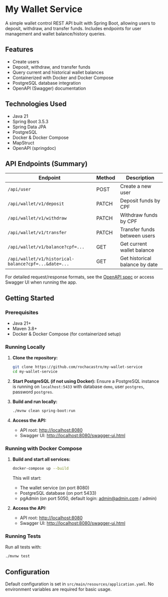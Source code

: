 # My Wallet Service

A simple wallet control REST API built with Spring Boot, allowing users to deposit, withdraw, and transfer funds.
Includes endpoints for user management and wallet balance/history queries.

## Features

- Create users
- Deposit, withdraw, and transfer funds
- Query current and historical wallet balances
- Containerized with Docker and Docker Compose
- PostgreSQL database integration
- OpenAPI (Swagger) documentation

## Technologies Used

- Java 21
- Spring Boot 3.5.3
- Spring Data JPA
- PostgreSQL
- Docker & Docker Compose
- MapStruct
- OpenAPI (springdoc)

## API Endpoints (Summary)

| Endpoint                                             | Method | Description                    |
|------------------------------------------------------|--------|--------------------------------|
| `/api/user`                                          | POST   | Create a new user              |
| `/api/wallet/v1/deposit`                             | PATCH  | Deposit funds by CPF           |
| `/api/wallet/v1/withdraw`                            | PATCH  | Withdraw funds by CPF          |
| `/api/wallet/v1/transfer`                            | PATCH  | Transfer funds between users   |
| `/api/wallet/v1/balance?cpf=...`                     | GET    | Get current wallet balance     |
| `/api/wallet/v1/historical-balance?cpf=...&date=...` | GET    | Get historical balance by date |

For detailed request/response formats, see the [OpenAPI spec](./apispec-my-wallet-service.yaml) or access Swagger UI
when running the app.

## Getting Started

### Prerequisites

- Java 21+
- Maven 3.8+
- Docker & Docker Compose (for containerized setup)

### Running Locally

1. **Clone the repository:**
   ```bash
   git clone https://github.com/rochacastro/my-wallet-service
   cd my-wallet-service
   ```
2. **Start PostgreSQL (if not using Docker):**
   Ensure a PostgreSQL instance is running on `localhost:5433` with database `demo`, user `postgres`, password
   `postgres`.

3. **Build and run locally:**
   ```bash
   ./mvnw clean spring-boot:run
   ```

4. **Access the API:**
    - API root: [http://localhost:8080](http://localhost:8080)
    - Swagger UI: [http://localhost:8080/swagger-ui.html](http://localhost:8080/swagger-ui.html)

### Running with Docker Compose

1. **Build and start all services:**
   ```bash
   docker-compose up --build
   ```
   This will start:
    - The wallet service (on port 8080)
    - PostgreSQL database (on port 5433)
    - pgAdmin (on port 5050, default login: admin@admin.com / admin)

2. **Access the API:**
    - API root: [http://localhost:8080](http://localhost:8080)
    - Swagger UI: [http://localhost:8080/swagger-ui.html](http://localhost:8080/swagger-ui.html)

### Running Tests

Run all tests with:

```bash
./mvnw test
```

## Configuration

Default configuration is set in `src/main/resources/application.yaml`. No environment variables are required for basic
usage.
